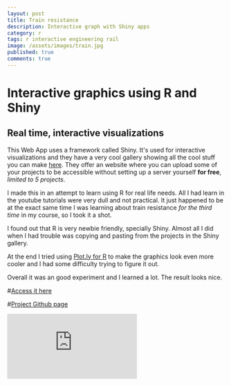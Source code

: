 ```yaml
---
layout: post
title: Train resistance
description: Interactive graph with Shiny apps
category: r
tags: r interactive engineering rail
image: /assets/images/train.jpg
published: true
comments: true
---
```


# Interactive graphics using R and Shiny

## Real time, interactive visualizations

This Web App uses a framework called Shiny. It's used for interactive visualizations and they have a very cool gallery showing all the cool stuff you can make [here][67d95b33]. They offer an website where you can upload some of your projects to be accessible without setting up a server yourself **for free**, *limited to 5 projects*.

I made this in an attempt to learn using R for real life needs. All I had learn in the youtube tutorials were very dull and not practical. It just happened to be at the exact same time I was learning about train resistance *for the third time* in my course, so I took it a shot.

I found out that R is very newbie friendly, specially Shiny. Almost all I did when I had trouble was copying and pasting from the projects in the Shiny gallery.

At the end I tried using [Plot.ly for R](https://plot.ly) to make the graphics look even more cooler and I had some difficulty trying to figure it out.

Overall it was an good experiment and I learned a lot. The result looks nice.

  [67d95b33]: https://shiny.rstudio.com/gallery/ "shiny gallery"

#[Access it here](https://yuribecker.shinyapps.io/ResistenciaFerroviaria/)

#[Project Github page](https://github.com/bolokoz/resistenciaRodoviaria)

<iframe src="https://yuribecker.shinyapps.io/ResistenciaFerroviaria/" style="border: none;"></iframe>
